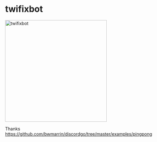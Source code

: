 # twifixbot
<img width="330" alt="twifixbot" src="https://github.com/PurplePalette/twifixbot/assets/16555696/762e5315-0df5-4636-9f00-12b191168ad1">

Thanks\
https://github.com/bwmarrin/discordgo/tree/master/examples/pingpong
